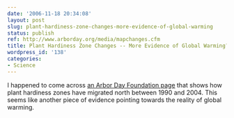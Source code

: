 ```yaml
---
date: '2006-11-18 20:34:08'
layout: post
slug: plant-hardiness-zone-changes-more-evidence-of-global-warming
status: publish
ref: http://www.arborday.org/media/mapchanges.cfm
title: Plant Hardiness Zone Changes -- More Evidence of Global Warming?
wordpress_id: '138'
categories:
- Science
---
```


I happened to come across [an Arbor Day Foundation page](http://www.arborday.org/media/mapchanges.cfm) that shows how plant hardiness zones have migrated north between 1990 and 2004.  This seems like another piece of evidence pointing towards the reality of global warming.

